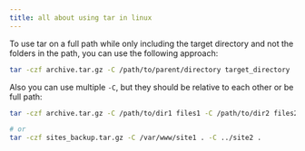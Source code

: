 ```yaml
---
title: all about using tar in linux
---
```


To use tar on a full path while only including the target directory and not the folders in the path, you can use the following approach:

```bash
tar -czf archive.tar.gz -C /path/to/parent/directory target_directory
```

Also you can use multiple `-C`, but they should be relative to each other or be full path:

```bash
tar -czf archive.tar.gz -C /path/to/dir1 files1 -C /path/to/dir2 files2

# or
tar -czf sites_backup.tar.gz -C /var/www/site1 . -C ../site2 .
```
